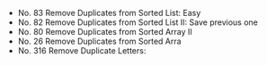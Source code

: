 * No. 83 Remove Duplicates from Sorted List: Easy
* No. 82 Remove Duplicates from Sorted List II: Save previous one
* No. 80 Remove Duplicates from Sorted Array II
* No. 26 Remove Duplicates from Sorted Arra
* No. 316 Remove Duplicate Letters: 
